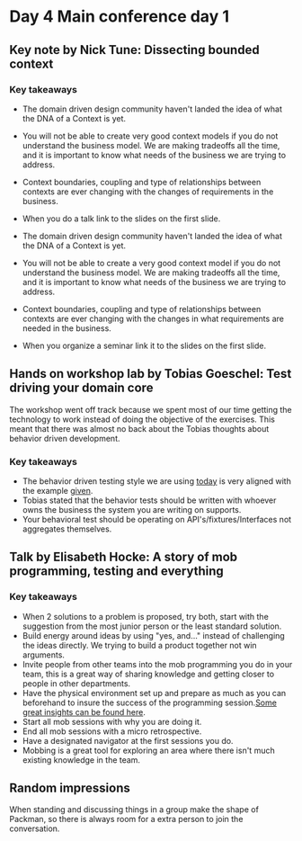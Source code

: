 # Day 4 Main conference day 1

## Key note by Nick Tune: Dissecting bounded context

### Key takeaways

* The domain driven design community haven't landed the idea of what the DNA of a Context is yet.
* You will not be able to create very good context models if you do not understand the business model.
We are making tradeoffs all the time, and it is important to know what needs of the business we are trying to address.
* Context boundaries, coupling and type of relationships between contexts are ever changing with the changes of requirements in the business.
* When you do a talk link to the slides on the first slide.

* The domain driven design community haven't landed the idea of what the DNA of a Context is yet.
* You will not be able to create a very good context model if you do not understand the business model.
We are making tradeoffs all the time, and it is important to know what needs of the business we are trying to address.
* Context boundaries, coupling and type of relationships between contexts are ever changing with the changes in what requirements are needed in the business.
* When you organize a seminar link it to the slides on the first slide.

## Hands on workshop lab by Tobias Goeschel: Test driving your domain core

The workshop went off track because we spent most of our time getting the technology to work instead of doing the objective of the exercises. This meant that there was almost no back about the Tobias thoughts about behavior driven development.

### Key takeaways

* The behavior driven testing style we are using [today](https://github.com/dfds/capability-service/blob/master/src/CapabilityService.IntegrationTests/CapabilityService.IntegrationTests/Features/Capabilities/CapabilityDeletedScenario.cs) is very aligned with the example [given](https://github.com/weltraumpirat/ws_test_driving_your_domain_core_java/blob/master/src/test/java/eu/ddd/ShoppingCartSteps.java).
* Tobias stated that the behavior tests should be written with whoever owns the business the system you are writing on supports.
* Your behavioral test should be operating on API's/fixtures/Interfaces not aggregates themselves.

## Talk by Elisabeth Hocke: A story of mob programming, testing and everything

### Key takeaways

* When 2 solutions to a problem is proposed, try both, start with the suggestion from the most junior person or the least standard solution.
* Build energy around ideas by using "yes, and..." instead of challenging the ideas directly. We trying to build a product together not win arguments.
* Invite people from other teams into the mob programming you do in your team, this is a great way of sharing knowledge and getting closer to people in other departments.
* Have the physical environment set up and prepare as much as you can beforehand to insure the success of the programming session.[Some great insights can be found here](https://www.lisihocke.com/2017/04/our-teams-first-mobbing-session.html).
* Start all mob sessions with why you are doing it.
* End all mob sessions with a micro retrospective.
* Have a designated navigator at the first sessions you do.
* Mobbing is a great tool for exploring an area where there isn't much existing knowledge in the team.

## Random impressions

When standing and discussing things in a group make the shape of Packman, so there is always room for a extra person to join the conversation.
